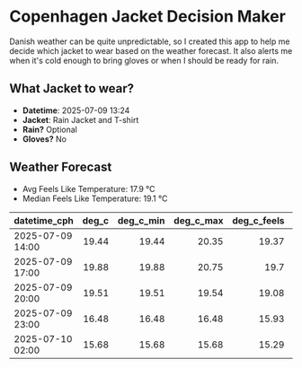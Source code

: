 
# Copenhagen Jacket Decision Maker

Danish weather can be quite unpredictable, so I created this app to help me decide which jacket to wear based on the weather forecast. 
It also alerts me when it's cold enough to bring gloves or when I should be ready for rain.

## What Jacket to wear?

- **Datetime**: 2025-07-09 13:24
- **Jacket**: Rain Jacket and T-shirt
- **Rain?** Optional
- **Gloves?** No

## Weather Forecast
- Avg Feels Like Temperature: 17.9 °C
- Median Feels Like Temperature: 19.1 °C

| datetime_cph     |   deg_c |   deg_c_min |   deg_c_max |   deg_c_feels | weather   | wind   | rain   |
|:-----------------|--------:|------------:|------------:|--------------:|:----------|:-------|:-------|
| 2025-07-09 14:00 |   19.44 |       19.44 |       20.35 |         19.37 | Rain      | Low    | Low    |
| 2025-07-09 17:00 |   19.88 |       19.88 |       20.75 |         19.7  | Rain      | Low    | Low    |
| 2025-07-09 20:00 |   19.51 |       19.51 |       19.54 |         19.08 | Clouds    | Low    | None   |
| 2025-07-09 23:00 |   16.48 |       16.48 |       16.48 |         15.93 | Clouds    | Low    | None   |
| 2025-07-10 02:00 |   15.68 |       15.68 |       15.68 |         15.29 | Clouds    | Low    | None   |
        